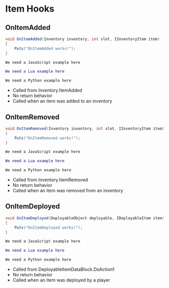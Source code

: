 # Item Hooks

## OnItemAdded

``` csharp
void OnItemAdded(Inventory inventory, int slot, IInventoryItem item)
{
    Puts("OnItemAdded works!");
}
```

``` javascript
We need a JavaScript example here
```

``` lua
We need a Lua example here
```

``` python
We need a Python example here
```

 * Called from Inventory.ItemAdded
 * No return behavior
 * Called when an item was added to an inventory

## OnItemRemoved

``` csharp
void OnItemRemoved(Inventory inventory, int slot, IInventoryItem item)
{
    Puts("OnItemRemoved works!");
}
```

``` javascript
We need a JavaScript example here
```

``` lua
We need a Lua example here
```

``` python
We need a Python example here
```

 * Called from Inventory.ItemRemoved
 * No return behavior
 * Called when an item was removed from an inventory
 
## OnItemDeployed

``` csharp
void OnItemDeployed(DeployableObject deployable, IDeployableItem item)
{
    Puts("OnItemDeployed works!");
}
```

``` javascript
We need a JavaScript example here
```

``` lua
We need a Lua example here
```

``` python
We need a Python example here
```

 * Called from DeployableItemDataBlock.DoAction1
 * No return behavior
 * Called when an item was deployed by a player

